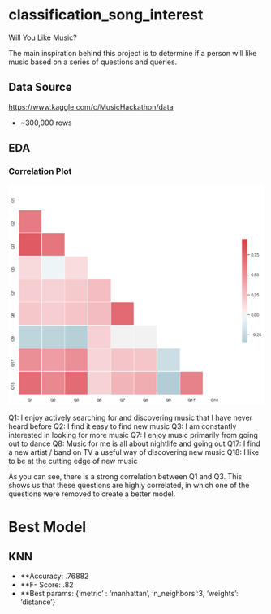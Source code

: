# classification_song_interest

Will You Like Music?

The main inspiration behind this project is to determine if a person will like music based on a series of questions and queries.

## Data Source
https://www.kaggle.com/c/MusicHackathon/data
  * ~300,000 rows
  
## EDA

### Correlation Plot

![Correlation Plot](images/Questions_heatmap.png)

Q1: I enjoy actively searching for and discovering music that I have never heard before
Q2: I find it easy to find new music
Q3: I am constantly interested in looking for more music
Q7: I enjoy music primarily from going out to dance
Q8: Music for me is all about nightlife and going out
Q17: I find a new artist / band on TV a useful way of discovering new music
Q18: I like to be at the cutting edge of new music

As you can see, there is a strong correlation between Q1 and Q3. This shows us that these questions are highly correlated, in which one of the questions were removed to create a better model.

# Best Model
## KNN

* **Accuracy: .76882
* **F- Score: .82
* **Best params: {‘metric’ : ‘manhattan’, ‘n_neighbors’:3, ‘weights’: ‘distance’}
